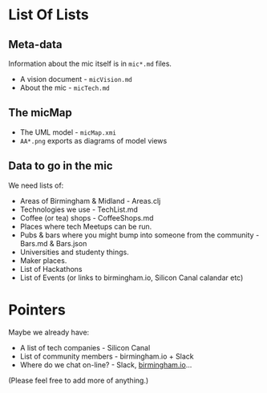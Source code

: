 # List Of Lists

## Meta-data

Information about the mic itself is in `mic*.md` files.

- A vision document - `micVision.md`
- About the mic - `micTech.md`

## The micMap

- The UML model - `micMap.xmi`
- `AA*.png` exports as diagrams of model views

## Data to go in the mic

We need lists of:

- Areas of Birmingham & Midland - Areas.clj
- Technologies we use - TechList.md
- Coffee (or tea) shops - CoffeeShops.md
- Places where tech Meetups can be run.
- Pubs & bars where you might bump into someone from the community - Bars.md & Bars.json
- Universities and studenty things.
- Maker places.
- List of Hackathons
- List of Events (or links to birmingham.io, Silicon Canal calandar etc)

# Pointers

Maybe we already have:

- A list of tech companies - Silicon Canal
- List of community members - birmingham.io + Slack
- Where do we chat on-line? - Slack, [birmingham.io](talk.birmingham.io)...

(Please feel free to add more of anything.)
